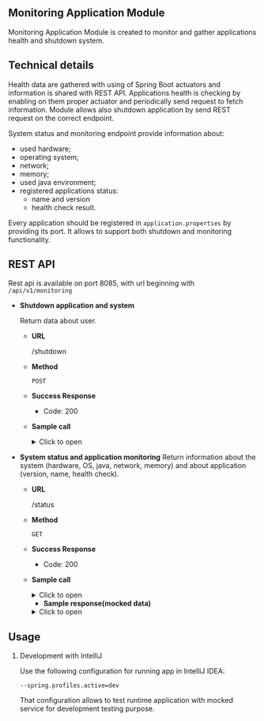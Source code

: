 ## Monitoring Application Module

Monitoring Application Module is created to monitor and gather applications health and shutdown system.

## Technical details

Health data are gathered with using of Spring Boot actuators and information is shared with REST API.
Applications health is checking by enabling on them proper actuator and periodically send request to fetch information.
Module allows also shutdown application by send REST request on the correct endpoint. 


System status and monitoring endpoint provide information about:
- used hardware;
- operating system;
- network;
- memory;
- used java environment;
- registered applications status: 
    - name and version
    - health check result.
    
Every application should be registered in `application.properties` by providing its port. It allows to support 
both shutdown and monitoring functionality.


## REST API

Rest api is available on port 8085, with url beginning with `/api/v1/monitoring`
- **Shutdown application and system**

  Return data about user.
    * **URL**

      /shutdown
    * **Method**

      `POST`
    * **Success Response**
        * Code: 200

    * **Sample call**
       <details>
       <summary>Click to open </summary>

       ```shell
       curl --location --request POST 'http://localhost:8085/api/v1/monitoring/shutdown' --header 'Content-Type: application/json'
       ```
       </details>

- **System status and application monitoring**
  Return information about the system (hardware, OS, java, network, memory) and about application (version, name, health check).
    * **URL**

      /status
    * **Method**

      `GET`
    * **Success Response**
        * Code: 200

    * **Sample call**
       <details>
       <summary>Click to open </summary>

       ```shell
       curl --location --request POST 'http://localhost:8085/api/v1/monitoring/status' --header 'Content-Type: application/json'
       ```
       </details>

        * **Sample response(mocked data)**

         <details>
         <summary>Click to open </summary>
    
        ```json
          {
              "hardware": {
                  "platformLabel": "platform_label",
                  "platformId": "platform_id",
                  "cpuRevision": "cpu_revision",
                  "cpuArchitecture": "cpu_architecture",
                  "modelName": "model_name",
                  "processor": "processor",
                  "boardTypeName": "board_type_name",
                  "cpuTemperature": 12.0,
                  "cpuVoltage": 3.5,
                  "dateTime": "2022-08-16T20:40:01"
              },
              "os": {
                  "name": "OS Name",
                  "version": "OS Version",
                  "architecture": "OS Architecture",
                  "firmwareBuild": "OS Firmware build",
                  "firmwareDate": "OS Firmware date"
              },
              "network": {
                  "hostName": "Network Host Name",
                  "ipAddress": [
                      "1.1.1.1",
                      "1.1.1.2"
                  ],
                  "fqdn": [
                      "1.1.2.1",
                      "1.1.2.2"
                  ],
                  "nameserver": [
                      "Nameserver1",
                      "Namserver2"
                  ]
              },
              "memory": {
                  "total": 50,
                  "used": 20,
                  "free": 5,
                  "shared": 15,
                  "buffers": 5,
                  "cached": 5
              },
              "java": {
                  "vendor": "Vendor",
                  "vendorUrl": "vendor.url",
                  "version": "1.8",
                  "virtualMachinve": "vm",
                  "runtime": "jre-1.8"
              },
              "applications": [
                  {
                      "port": "8081",
                      "name": "FirstApp",
                      "version": "1.0",
                      "health": true,
                      "dateTime": "2022-08-16T19:40:01"
                  },
                  {
                      "port": "8082",
                      "name": "SecondApp",
                      "version": "2.0s",
                      "health": false,
                      "dateTime": "2022-08-16T19:40:01"
                  }
              ]
          }      
         ```
         </details>
    
    
## Usage

1. Development with IntelliJ

   Use the following configuration for running app in IntelliJ IDEA:
    ```
    --spring.profiles.active=dev
    ```

   That configuration allows to test runtime application with mocked service for development testing purpose.
